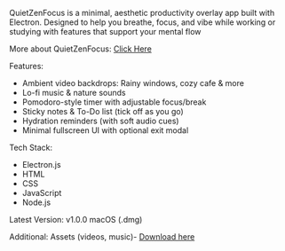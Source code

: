 QuietZenFocus is a minimal, aesthetic productivity overlay app built with Electron.
Designed to help you breathe, focus, and vibe while working or studying with features that support your mental flow

More about QuietZenFocus: [Click Here](https://quietzenfocus.netlify.app)

Features:
- Ambient video backdrops: Rainy windows, cozy cafe & more
- Lo-fi music & nature sounds 
- Pomodoro-style timer with adjustable focus/break
- Sticky notes & To-Do list (tick off as you go)
- Hydration reminders (with soft audio cues)
- Minimal fullscreen UI with optional exit modal

Tech Stack:
- Electron.js
- HTML
- CSS
- JavaScript
- Node.js

Latest Version: v1.0.0
macOS (.dmg)

Additional:
Assets (videos, music)- [Download here](https://drive.google.com/drive/folders/1EwxI1DE_JrQZQPftcz7LYN7phVWB8qHV?usp=share_link) 

